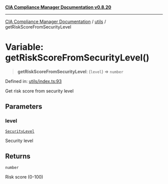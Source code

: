 [**CIA Compliance Manager Documentation v0.8.20**](../../README.md)

***

[CIA Compliance Manager Documentation](../../modules.md) / [utils](../README.md) / getRiskScoreFromSecurityLevel

# Variable: getRiskScoreFromSecurityLevel()

> **getRiskScoreFromSecurityLevel**: (`level`) => `number`

Defined in: [utils/index.ts:93](https://github.com/Hack23/cia-compliance-manager/blob/9180e2700dca841f6711d7243c036db4de73db57/src/utils/index.ts#L93)

Get risk score from security level

## Parameters

### level

[`SecurityLevel`](../../types/cia/type-aliases/SecurityLevel.md)

Security level

## Returns

`number`

Risk score (0-100)
